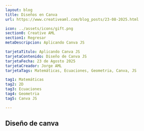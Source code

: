 ```yaml
---
layout: blog
title: Diseños en Canva
url: https://www.creativeaml.com/blog_posts/23-08-2025.html

icon: ../assets/icons/gift.png
section0: Creative AML
section1: Regresar
metaDescripcion: Aplicando Canva JS

tarjetaTitulo: Aplicando Canva JS
tarjetaContenido: Diseño de Canva JS
tarjetaFecha: 23 de Agosto 2025
tarjetaCreador: Jorge AML
tarjetaTags: Matemáticas, Ecuaciones, Geometria, Canva, JS 

tag1: Matemáticas
tag2: 2D
tag3: Ecuaciones
tag4: Geometria
tag5: Canva JS

---
```

<h2>Diseño de canva</h2>
<canvas id="myCanvas" width="600" height="900"></canvas>
<script src="../assets/javascripts/23-08-2025.js"></script>